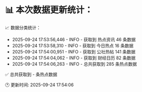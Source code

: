 📊 本次数据更新统计：
==========================

📈 数据分类统计：
- 2025-09-24 17:53:56,446 - INFO - 获取到 热点资讯 46 条数据
- 2025-09-24 17:53:58,310 - INFO - 获取到 今日热点 16 条数据
- 2025-09-24 17:54:00,951 - INFO - 获取到 公社热帖 141 条数据
- 2025-09-24 17:54:04,062 - INFO - 获取到 财经日历 82 条数据
- 2025-09-24 17:54:06,263 - INFO - 总共获取到 285 条热点数据

✅ 总共获取到 - 条热点数据

🕐 更新时间: 2025-09-24 17:54:06
